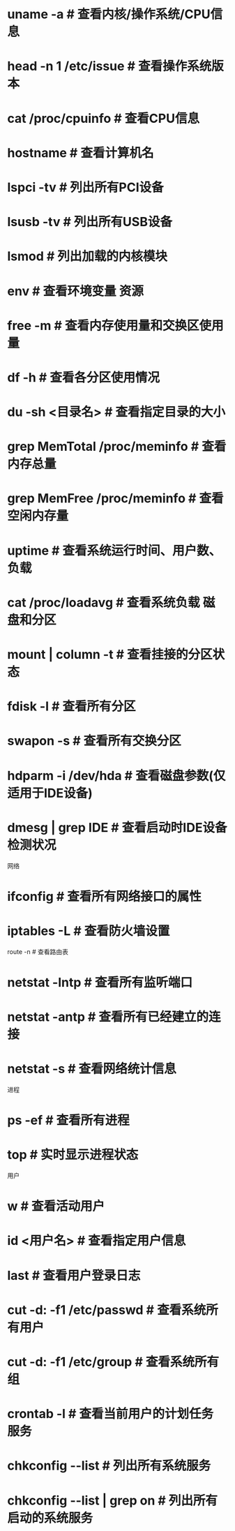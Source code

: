  # uname -a # 查看内核/操作系统/CPU信息 
 # head -n 1 /etc/issue # 查看操作系统版本 
 # cat /proc/cpuinfo # 查看CPU信息
 # hostname # 查看计算机名 
 # lspci -tv # 列出所有PCI设备 
 # lsusb -tv # 列出所有USB设备 
 # lsmod # 列出加载的内核模块 
 # env # 查看环境变量 资源
 # free -m # 查看内存使用量和交换区使用量
 # df -h # 查看各分区使用情况 
 # du -sh <目录名> # 查看指定目录的大小
 # grep MemTotal /proc/meminfo # 查看内存总量
 # grep MemFree /proc/meminfo # 查看空闲内存量 
 # uptime # 查看系统运行时间、用户数、负载
 # cat /proc/loadavg # 查看系统负载 磁盘和分区 
 # mount | column -t # 查看挂接的分区状态 
 # fdisk -l # 查看所有分区 
 # swapon -s # 查看所有交换分区 
 # hdparm -i /dev/hda # 查看磁盘参数(仅适用于IDE设备) 
 # dmesg | grep IDE # 查看启动时IDE设备检测状况

 

网络

 # ifconfig # 查看所有网络接口的属性 
 # iptables -L # 查看防火墙设置 
 route -n # 查看路由表 
 # netstat -lntp # 查看所有监听端口 
 # netstat -antp # 查看所有已经建立的连接 
 # netstat -s # 查看网络统计信息 

进程

 # ps -ef # 查看所有进程 
 # top # 实时显示进程状态


用户

 # w # 查看活动用户
 # id <用户名> # 查看指定用户信息 
 # last # 查看用户登录日志 
 # cut -d: -f1 /etc/passwd # 查看系统所有用户
 # cut -d: -f1 /etc/group # 查看系统所有组 
 # crontab -l # 查看当前用户的计划任务 服务
 # chkconfig --list # 列出所有系统服务 
 # chkconfig --list | grep on # 列出所有启动的系统服务
